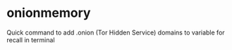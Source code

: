 # onionmemory
Quick command to add .onion (Tor Hidden Service) domains to variable for recall in terminal
